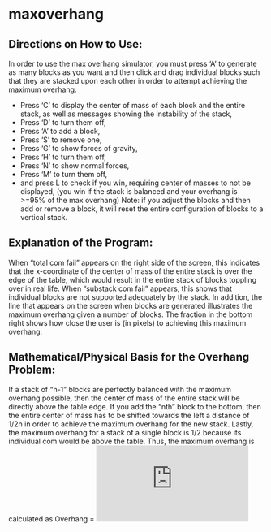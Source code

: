 # maxoverhang

## Directions on How to Use:
In order to use the max overhang simulator, you must press ‘A’ to generate as many blocks as you want and then click and drag individual blocks such that they are stacked upon each other in order to attempt achieving the maximum overhang.
* Press ‘C’ to display the center of mass of each block and the entire stack, as well as messages showing the instability of the stack,
* Press ‘D’ to turn them off,
* Press ‘A’ to add a block,
* Press ‘S’ to remove one,
* Press ‘G’ to show forces of gravity,
* Press ‘H’ to turn them off,
* Press ‘N’ to show normal forces,
* Press ‘M’ to turn them off,
* and press L to check if you win, requiring center of masses to not be displayed,
(you win if the stack is balanced and your overhang is >=95% of the max overhang)
Note: if you adjust the blocks and then add or remove a block, it will reset the entire configuration of blocks to a vertical stack.

## Explanation of the Program:
When “total com fail” appears on the right side of the screen, this indicates that the x-coordinate of the center of mass of the entire stack is over the edge of the table, which would result in the entire stack of blocks toppling over in real life. When “substack com fail” appears, this shows that individual blocks are not supported adequately by the stack.
In addition, the line that appears on the screen when blocks are generated illustrates the maximum overhang given a number of blocks. The fraction in the bottom right shows how close the user is (in pixels) to achieving this maximum overhang.

## Mathematical/Physical Basis for the Overhang Problem:
If a stack of “n-1” blocks are perfectly balanced with the maximum overhang possible, then the center of mass of the entire stack will be directly above the table edge. If you add the “nth” block to the bottom, then the entire center of mass has to be shifted towards the left a distance of 1/2n in order to achieve the maximum overhang for the new stack. Lastly, the maximum overhang for a stack of a single block is 1/2 because its individual com would be above the table. Thus, the maximum overhang is calculated as Overhang = ![equation](https://latex.codecogs.com/gif.latex?%5Csum_%7Bn%3D1%7D%5En%20%5Cfrac%7B1%7D%7B2i%7D%28%5Ctext%7Blength%20of%20blocks%7D%29)
